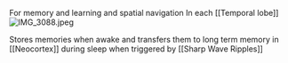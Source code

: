 For memory and learning and spatial navigation
In each [[Temporal lobe]]
![IMG_3088.jpeg](img_3088.jpeg)

Stores memories when awake and transfers them to long term memory in [[Neocortex]] during sleep when triggered by [[Sharp Wave Ripples]]
